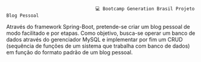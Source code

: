                                      💻 Bootcamp Generation Brasil Projeto Blog Pessoal

​Através do framework Spring-Boot, pretende-se criar um blog pessoal de modo facilitado e por etapas. Como objetivo, busca-se operar um banco de dados através do gerenciador MySQL e implementar por fim um CRUD (sequência de funções de um sistema que trabalha com banco de dados) em função do formato padrão de um blog pessoal.
